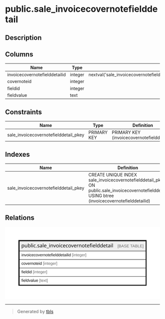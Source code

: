 # public.sale_invoicecovernotefielddetail

## Description

## Columns

| Name | Type | Default | Nullable | Children | Parents | Comment |
| ---- | ---- | ------- | -------- | -------- | ------- | ------- |
| invoicecovernotefielddetailid | integer | nextval('sale_invoicecovernotefielddet_invoicecovernotefielddetailid_seq'::regclass) | false |  |  |  |
| covernoteid | integer |  | true |  |  |  |
| fieldid | integer |  | true |  |  |  |
| fieldvalue | text |  | true |  |  |  |

## Constraints

| Name | Type | Definition |
| ---- | ---- | ---------- |
| sale_invoicecovernotefielddetail_pkey | PRIMARY KEY | PRIMARY KEY (invoicecovernotefielddetailid) |

## Indexes

| Name | Definition |
| ---- | ---------- |
| sale_invoicecovernotefielddetail_pkey | CREATE UNIQUE INDEX sale_invoicecovernotefielddetail_pkey ON public.sale_invoicecovernotefielddetail USING btree (invoicecovernotefielddetailid) |

## Relations

![er](public.sale_invoicecovernotefielddetail.svg)

---

> Generated by [tbls](https://github.com/k1LoW/tbls)
